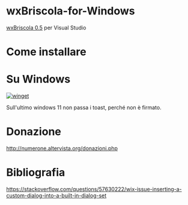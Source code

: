 # wxBriscola-for-Windows
[wxBriscola 0.5](https://github.com/numerunix/wxBriscola) per Visual Studio

# Come installare

# Su Windows

[![winget](https://user-images.githubusercontent.com/49786146/159123313-3bdafdd3-5130-4b0d-9003-40618390943a.png)](https://marticliment.com/wingetui/share?pid=GiulioSorrentino.wxBriscola&pname=wxBriscola&psource=Winget:%20winget)


Sull'ultimo windows 11 non passa i toast, perché non è firmato.

# Donazione

http://numerone.altervista.org/donazioni.php

# Bibliografia
https://stackoverflow.com/questions/57630222/wix-issue-inserting-a-custom-dialog-into-a-built-in-dialog-set
